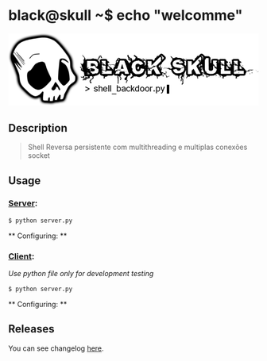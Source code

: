 # black@skull ~$ echo "welcomme"

![BlackSkull](https://github.com/BackFront/black_skull/blob/master/blackskull.png)

## Description

> Shell Reversa persistente com multithreading e multiplas conexões socket

## Usage

### [Server]:
```sh
$ python server.py
```
** Configuring: **

### [Client]:

_Use python file only for development testing_

```sh
$ python server.py
```

** Configuring: **

## Releases

You can see changelog [here](https://github.com/BackFront/black_skull/blob/master/docs/releases.md).

[Server]: <https://github.com/BackFront/black_skull/blob/master/server.py>
[Client]: <https://github.com/BackFront/black_skull/blob/master/server.py>
